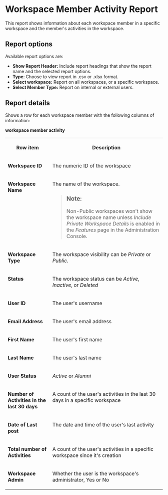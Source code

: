 <!-- loiob07d17d0f6e24d529dd3ce87b6536b97 -->

# Workspace Member Activity Report

This report shows information about each workspace member in a specific workspace and the member's activities in the workspace.



<a name="loiob07d17d0f6e24d529dd3ce87b6536b97__section_rfb_vxw_ptb"/>

## Report options

Available report options are:

-   **Show Report Header:** Include report headings that show the report name and the selected report options.
-   **Type**: Choose to view report in .csv or .xlsx format.
-   **Select workspace:** Report on all workspaces, or a specific workspace.
-   **Select Member Type:** Report on internal or external users.



<a name="loiob07d17d0f6e24d529dd3ce87b6536b97__section_tfb_vxw_ptb"/>

## Report details

Shows a row for each workspace member with the following columns of information:

**workspace member activity**


<table>
<tr>
<th valign="top">

Row item



</th>
<th valign="top">

Description



</th>
</tr>
<tr>
<td valign="top">

**Workspace ID** 



</td>
<td valign="top">

The numeric ID of the workspace



</td>
</tr>
<tr>
<td valign="top">

**Workspace Name** 



</td>
<td valign="top">

The name of the workspace.

> ### Note:  
> Non-Public workspaces won't show the workspace name unless *Include Private Workspace Details* is enabled in the *Features* page in the Administration Console.



</td>
</tr>
<tr>
<td valign="top">

**Workspace Type** 



</td>
<td valign="top">

The workspace visibility can be *Private* or *Public*.



</td>
</tr>
<tr>
<td valign="top">

**Status** 



</td>
<td valign="top">

The workspace status can be *Active*, *Inactive*, or *Deleted* 



</td>
</tr>
<tr>
<td valign="top">

**User ID** 



</td>
<td valign="top">

The user's username



</td>
</tr>
<tr>
<td valign="top">

**Email Address** 



</td>
<td valign="top">

The user's email address



</td>
</tr>
<tr>
<td valign="top">

**First Name** 



</td>
<td valign="top">

The user's first name



</td>
</tr>
<tr>
<td valign="top">

**Last Name** 



</td>
<td valign="top">

The user's last name



</td>
</tr>
<tr>
<td valign="top">

**User Status** 



</td>
<td valign="top">

*Active* or *Alumni* 



</td>
</tr>
<tr>
<td valign="top">

**Number of Activities in the last 30 days** 



</td>
<td valign="top">

A count of the user's activities in the last 30 days in a specific workspace



</td>
</tr>
<tr>
<td valign="top">

**Date of Last post** 



</td>
<td valign="top">

The date and time of the user's last activity



</td>
</tr>
<tr>
<td valign="top">

**Total number of Activities** 



</td>
<td valign="top">

A count of the user's activities in a specific workspace since it's creation



</td>
</tr>
<tr>
<td valign="top">

**Workspace Admin** 



</td>
<td valign="top">

Whether the user is the workspace's administrator, Yes or No



</td>
</tr>
</table>


